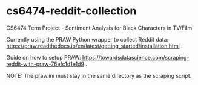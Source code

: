 # cs6474-reddit-collection
CS6474 Term Project - Sentiment Analysis for Black Characters in TV/Film

Currently using the PRAW Python wrapper to collect Reddit data: https://praw.readthedocs.io/en/latest/getting_started/installation.html .

Guide on how to setup PRAW: https://towardsdatascience.com/scraping-reddit-with-praw-76efc1d1e1d9 .

NOTE: The praw.ini must stay in the same directory as the scraping script.
